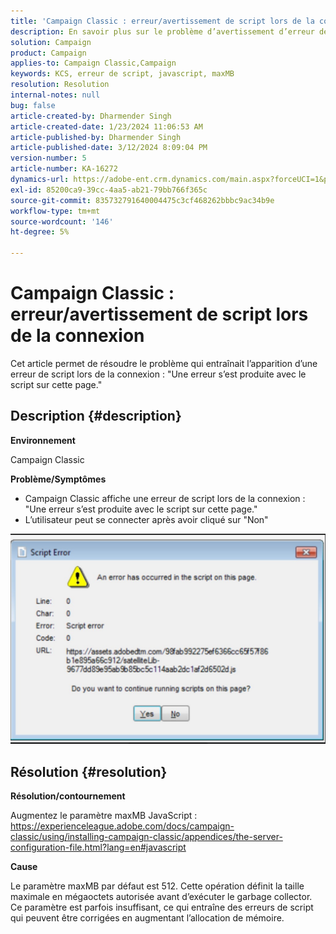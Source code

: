 ```yaml
---
title: 'Campaign Classic : erreur/avertissement de script lors de la connexion'
description: En savoir plus sur le problème d’avertissement d’erreur de script pop de Campaign classic lors de la journalisation. Augmentez le paramètre maxMB JavaScript.
solution: Campaign
product: Campaign
applies-to: Campaign Classic,Campaign
keywords: KCS, erreur de script, javascript, maxMB
resolution: Resolution
internal-notes: null
bug: false
article-created-by: Dharmender Singh
article-created-date: 1/23/2024 11:06:53 AM
article-published-by: Dharmender Singh
article-published-date: 3/12/2024 8:09:04 PM
version-number: 5
article-number: KA-16272
dynamics-url: https://adobe-ent.crm.dynamics.com/main.aspx?forceUCI=1&pagetype=entityrecord&etn=knowledgearticle&id=3eda4c7e-dfb9-ee11-a569-6045bd006149
exl-id: 85200ca9-39cc-4aa5-ab21-79bb766f365c
source-git-commit: 835732791640004475c3cf468262bbbc9ac34b9e
workflow-type: tm+mt
source-wordcount: '146'
ht-degree: 5%

---
```


# Campaign Classic : erreur/avertissement de script lors de la connexion


Cet article permet de résoudre le problème qui entraînait l’apparition d’une erreur de script lors de la connexion : &quot;Une erreur s’est produite avec le script sur cette page.&quot;

## Description {#description}


<b>Environnement</b>

Campaign Classic

<b>Problème/Symptômes</b>

- Campaign Classic affiche une erreur de script lors de la connexion : &quot;Une erreur s’est produite avec le script sur cette page.&quot;
- L’utilisateur peut se connecter après avoir cliqué sur &quot;Non&quot;


![](assets/___3fda4c7e-dfb9-ee11-a569-6045bd006149___.jpeg)


## Résolution {#resolution}


<b>Résolution/contournement</b>

Augmentez le paramètre maxMB JavaScript : https://experienceleague.adobe.com/docs/campaign-classic/using/installing-campaign-classic/appendices/the-server-configuration-file.html?lang=en#javascript

<b>Cause</b>

Le paramètre maxMB par défaut est 512. Cette opération définit la taille maximale en mégaoctets autorisée avant d’exécuter le garbage collector. Ce paramètre est parfois insuffisant, ce qui entraîne des erreurs de script qui peuvent être corrigées en augmentant l’allocation de mémoire.
